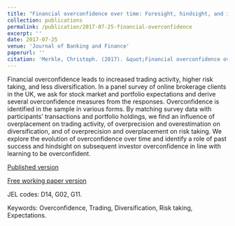 ```yaml
---
title: "Financial overconfidence over time: Foresight, hindsight, and insight of investors"
collection: publications
permalink: /publication/2017-07-25-financial-overconfidence
excerpt: ''
date: 2017-07-25
venue: 'Journal of Banking and Finance'
paperurl: ''
citation: 'Merkle, Christoph. (2017). &quot;Financial overconfidence over time: Foresight, hindsight, and insight of investors.&quot; <i>Journal of Banking and Finance</i>. 84, 68-87.'
---
```

Financial overconfidence leads to increased trading activity, higher risk taking, and less diversification. In a panel survey of online brokerage clients in the UK, we ask for stock market and portfolio expectations and derive several overconfidence measures from the responses. Overconfidence is identified in the sample in various forms. By matching survey data with participants’ transactions and portfolio holdings, we find an influence of overplacement on trading activity, of overprecision and overestimation on diversification, and of overprecision and overplacement on risk taking. We explore the evolution of overconfidence over time and identify a role of past success and hindsight on subsequent investor overconfidence in line with learning to be overconfident.

[Published version](https://doi.org/10.1016/j.jbankfin.2017.07.009)

[Free working paper version](https://dx.doi.org/10.2139/ssrn.2001513)

JEL codes: D14, G02, G11.

Keywords: Overconfidence, Trading, Diversification, Risk taking, Expectations.
